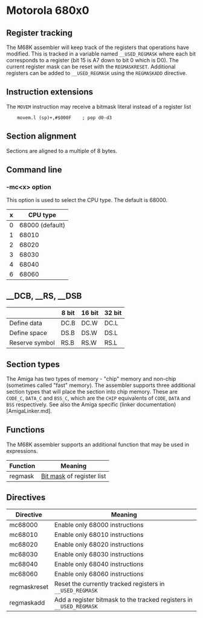 # Motorola 680x0

## Register tracking

The M68K assembler will keep track of the registers that operations have modified. This is tracked in a variable named `__USED_REGMASK` where each bit corresponds to a register (bit 15 is A7 down to bit 0 which is D0). The current register mask can be reset with the `REGMASKRESET`. Additional registers can be added to `__USED_REGMASK` using the `REGMASKADD` directive.

## Instruction extensions

The `MOVEM` instruction may receive a bitmask literal instead of a register list

```
	movem.l	(sp)+,#$000F	; pop d0-d3
```

## Section alignment
Sections are aligned to a multiple of 8 bytes. 

## Command line
### -mc\<x> option
This option is used to select the CPU type. The default is 68000.

| x | CPU type |
|---|---|
| 0 | 68000 (default) |
| 1 | 68010 |
| 2 | 68020 |
| 3 | 68030 |
| 4 | 68040 |
| 6 | 68060 |

## __DCB, __RS, __DSB

|| 8 bit | 16 bit | 32 bit |
|---|---|---|---|
| Define data | DC.B | DC.W | DC.L |
| Define space | DS.B | DS.W | DS.L |
| Reserve symbol | RS.B | RS.W | RS.L |

## Section types
The Amiga has two types of memory - "chip" memory and non-chip (sometimes called "fast" memory). The assembler supports three additional section types that will place the section into chip memory. These are ```CODE_C```, ```DATA_C``` and ```BSS_C```, which are the `CHIP` equivalents of ```CODE```, ```DATA``` and ```BSS``` respectively. See also the Amiga specific (linker documentation)[AmigaLinker.md].

## Functions
The M68K assembler supports an additional function that may be used in expressions.

| Function | Meaning |
|---|---|
| regmask | [Bit mask](Expressions.md#m68k) of register list |

## Directives

| Directive | Meaning |
|---|---|
| mc68000 | Enable only 68000 instructions |
| mc68010 | Enable only 68010 instructions |
| mc68020 | Enable only 68020 instructions |
| mc68030 | Enable only 68030 instructions |
| mc68040 | Enable only 68040 instructions |
| mc68060 | Enable only 68060 instructions |
| regmaskreset | Reset the currently tracked registers in `__USED_REGMASK` |
| regmaskadd | Add a register bitmask to the tracked registers in `__USED_REGMASK` |


